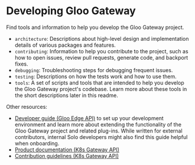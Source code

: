 # Developing Gloo Gateway

Find tools and information to help you develop the Gloo Gateway project.

* `architecture`: Descriptions about high-level design and implementation details of various packages and features.
* `contributing`: Information to help you contribute to the project, such as how to open issues, review pull requests, generate code, and backport fixes.
* `debugging`: Troubleshooting steps for debugging frequent issues.
* `testing`: Descriptions on how the tests work and how to use them.
* `tools`: A set of scripts and tools that are intended to help you develop the Gloo Gateway project's codebase. Learn more about these tools in the short descriptions later in this readme.

Other resources:
* [Developer guide (Gloo Edge API)](https://docs.solo.io/gloo-edge/latest/guides/dev/) to set up your development environment and learn more about extending the functionality of the Gloo Gateway project and related plug-ins. While written for external contributors, internal Solo developers might also find this guide helpful when onboarding.
* [Product documentation (K8s Gateway API)](https://docs.solo.io/gateway/latest/)
* [Contribution guidelines (K8s Gateway API)](https://docs.solo.io/gateway/latest/reference/contribution/)
